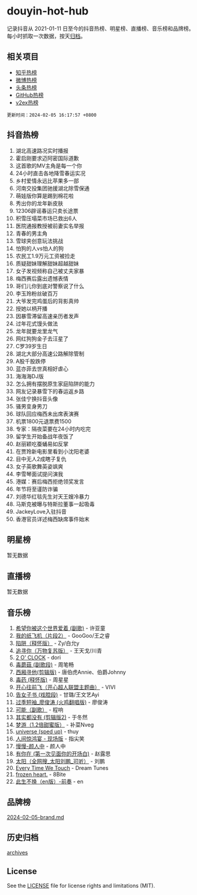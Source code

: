 # douyin-hot-hub

记录抖音从 2021-01-11 日至今的抖音热榜、明星榜、直播榜、音乐榜和品牌榜。每小时抓取一次数据，按天[归档](archives)。

## 相关项目

- [知乎热榜](https://github.com/lonnyzhang423/zhihu-hot-hub)
- [微博热榜](https://github.com/lonnyzhang423/weibo-hot-hub)
- [头条热榜](https://github.com/lonnyzhang423/toutiao-hot-hub)
- [GitHub热榜](https://github.com/lonnyzhang423/github-hot-hub)
- [v2ex热榜](https://github.com/lonnyzhang423/v2ex-hot-hub)


`更新时间：2024-02-05 16:17:57 +0800`

## 抖音热榜

1. 湖北高速路况实时播报
1. 霍启刚要求迈阿密国际道歉
1. 这首歌的MV主角是每一个你
1. 24小时直击各地降雪春运实况
1. 乡村爱情永远比苹果多一部
1. 河南交投集团驰援湖北除雪保通
1. 萌娃版你算是踢到棉花啦
1. 秀出你的龙年新皮肤
1. 12306辟谣春运只卖长途票
1. 积雪压塌菜市场已救出6人
1. 医院通报教授被前妻实名举报
1. 青春的男主角
1. 雪球夹创意玩法挑战
1. 怕狗的人vs怕人的狗
1. 农民工1.9万元工资被捡走
1. 质疑甜妹理解甜妹超越甜妹
1. 女子发视频称自己被丈夫家暴
1. 梅西赛后露出遗憾表情
1. 哥们儿你到底对警察说了什么
1. 李玉玲粉丝破百万
1. 大爷发完鸡蛋后的背影真帅
1. 授她以柄开播
1. 因暴雪滞留高速亲历者发声
1. 过年花式馒头做法
1. 龙年就要龙里龙气
1. 网红狗狗金子去汪星了
1. C罗39岁生日
1. 湖北大部分高速公路解除管制
1. A股千股跌停
1. 蓝亦菲去世真相好虐心
1. 海海海DJ版
1. 怎么拥有摆脱原生家庭陷阱的能力
1. 网友记录暴雪下的春运返乡路
1. 张佳宁换抖音头像
1. 骚男变身男刀
1. 球队回应梅西未出席表演赛
1. 机票1800元退票费1500
1. 专家：隔夜菜要在24小时内吃完
1. 留学生开始备战年夜饭了
1. 赵丽颖吃蚕蛹易如反掌
1. 在贾玲新电影里看到小沈阳老婆
1. 目中无人2成瞎子复仇
1. 女子英歌舞英姿飒爽
1. 李雪琴面试提问演我
1. 港媒：赛后梅西拒绝领奖发言
1. 年节将至谨防诈骗
1. 刘德华红毯先生对天王嫂冷暴力
1. 马斯克被曝与特斯拉董事一起吸毒
1. JackeyLove入驻抖音
1. 香港官员详述梅西缺席事件始末

## 明星榜

暂无数据

## 直播榜

暂无数据

## 音乐榜

1. [希望你被这个世界爱着 (副歌)](https://sf3-cdn-tos.douyinstatic.com/obj/tos-cn-ve-2774/oUHCmWQfZlE3QQBKBeD8rCFLpJzPgCpImhsxMt) - 许亚童
1. [我的纸飞机（片段2）](https://sf5-hl-cdn-tos.douyinstatic.com/obj/tos-cn-ve-2774/oM2ZrKcg2CD5AeRB2gkeXOFB1IxAGJdZPazYHf) - GooGoo/王之睿
1. [陷阱（释怀版）](https://sf3-cdn-tos.douyinstatic.com/obj/tos-cn-ve-2774/oE8C21LeZrzKLDFfQYgMzx4GAIHageG5IzayY7) - Zy/白允y
1. [追寻你（万物复苏版）](https://sf3-cdn-tos.douyinstatic.com/obj/tos-cn-ve-2774/oYeAZJsbjIDit9APmBg8u6uDUQnHmoCf3gbo74) - 王天戈/川青
1. [2 O' CLOCK](https://sf5-hl-cdn-tos.douyinstatic.com/obj/tos-cn-ve-2774/oIUBICeqlYQHTigCBOnCMlwBZJkgiBjt1oDfbg) - dori
1. [毒蘑菇 (副歌段)](https://sf6-cdn-tos.douyinstatic.com/obj/tos-cn-ve-2774/ocDEUsfdLjxnlFXtfogBCiQCEqYB7QZgZ8VViM) - 周笔畅
1. [西厢寻他(剪辑版)](https://sf5-hl-cdn-tos.douyinstatic.com/obj/tos-cn-ve-2774/oUsAVfAQKlRNxEv5qxvIB8o5qmIWUcXbzJKJhw) - 唐伯虎Annie、伯爵Johnny
1. [毒药 (释怀版)](https://sf3-cdn-tos.douyinstatic.com/obj/tos-cn-ve-2774/oYILMEAzspdZBIzy4frJNB8ZHPHWAhiwowd4Ad) - 周星星
1. [开心往前飞（开心超人联盟主题曲）](https://sf5-hl-cdn-tos.douyinstatic.com/obj/tos-cn-ve-2774/9d8fb7c82cf1421fb93a9fe925275e0a) - VIVI
1. [告女子书 (戏腔段)](https://sf5-hl-cdn-tos.douyinstatic.com/obj/tos-cn-ve-2774/osCCzFxWgstBDi92ZfBB4ht7gQENBmQMAl0eI6) - 甘璐/王文艺Ayi
1. [过季短袖_廖俊涛 (火鸡翻唱版)](https://sf5-hl-cdn-tos.douyinstatic.com/obj/tos-cn-ve-2774/ogQVJl0tRBKxQgZji7YClFEBrVDeHpPTWfCZbQ) - 廖俊涛
1. [可能（副歌）](https://sf3-cdn-tos.douyinstatic.com/obj/tos-cn-ve-2774/cde1731888894259b333569393c2fb51) - 程响
1. [其实都没有 (剪辑版2)](https://sf6-cdn-tos.douyinstatic.com/obj/tos-cn-ve-2774/oEBNQenHZtBhxYjGgUDQk0BCHTigQafgFlbQ7k) - 于冬然
1. [梦游（1.2倍甜蜜版）](https://sf5-hl-cdn-tos.douyinstatic.com/obj/tos-cn-ve-2774/o4gyAUm8hwufoEABmwVIiQtHsFuGzAEEWtNMzo) - 补菜Nveg
1. [universe (sped up)](https://sf3-cdn-tos.douyinstatic.com/obj/tos-cn-ve-2774/oIQnurQLDCsdYeegkM4CKuVb23MZBXtX6QB8bv) - thuy
1. [人间惊鸿宴 - 现场版](https://sf5-hl-cdn-tos.douyinstatic.com/obj/tos-cn-ve-2774/osF4mrPePAf2Yv8Wfr5fATCHZwL5h1QiGQAKwz) - 指尖笑
1. [慢慢-颜人中](https://sf6-cdn-tos.douyinstatic.com/obj/tos-cn-ve-2774/ocjHNfBXdBxQNC8ZGAeoLMFTUgtBg8bkExunDC) - 颜人中
1. [有你在 (第一次见面你的开场白)](https://sf5-hl-cdn-tos.douyinstatic.com/obj/tos-cn-ve-2774/oAthrQ3ClJBfI57uBoFEgNDYtNCZ0TSYQQfxQ0) - 赵露思
1. [太阳（全网搜_太阳刘鹏_可听）](https://sf5-hl-cdn-tos.douyinstatic.com/obj/tos-cn-ve-2774/ogWbyIQnlBFImVbeDocRdCIYtBHlbJXgfZMvgz) - 刘鹏
1. [Every Time We Touch](https://sf6-cdn-tos.douyinstatic.com/obj/tos-cn-ve-2774/ogN6lUKQeBBfEVhIOMikG1CcJjugxk1tztZyhP) - Dream Tunes
1. [frozen heart.](https://sf5-hl-cdn-tos.douyinstatic.com/obj/tos-cn-ve-2774/oIIWJfyjIACZA9zQMtnJ6hQQhFC4vhCupoRBsO) - 8Bite
1. [此生不换（en版）-前奏](https://sf3-cdn-tos.douyinstatic.com/obj/tos-cn-ve-2774/oMDvUGwhKrKYDEqXiMYEwxZqBWIJFA92CiLAO) - en

## 品牌榜

[2024-02-05-brand.md](archives/2024-02-05-brand.md)

## 历史归档

[archives](archives)

## License

See the [LICENSE](LICENSE) file for license rights and limitations (MIT).
